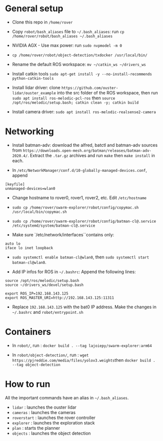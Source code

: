 # General setup

- Clone this repo in `/home/rover`

- Copy `robot/bash_aliases` file to `~/.bash_aliases`: run `cp
  /home/rover/robot/bash_aliases ~/.bash_aliases`

- NVIDIA AGX - Use max power: run `sudo nvpmodel -m 0`

- `cp /home/rover/robot/object-detection/txdocker /usr/local/bin/`

- Rename the default ROS workspace: `mv ~/catkin_ws ~/drivers_ws`

- Install catkin tools `sudo apt-get install -y --no-install-recommends python-catkin-tools`

- Install lidar driver: clone `https://github.com/ouster-lidar/ouster_example`
  into the src folder of the ROS workspace, then run `sudo apt install ros-melodic-pcl-ros` then `source /opt/ros/melodic/setup.bash; catkin clean -y; catkin build`

- Install camera driver: `sudo apt install ros-melodic-realsense2-camera` 

# Networking

- Install batman-adv: download the alfred, batctl and batman-adv sources from
  `https://downloads.open-mesh.org/batman/releases/batman-adv-2020.4/`. Extract
  the `.tar.gz` archives and run `make` then `make install` in each.

- In `/etc/NetworkManager/conf.d/10-globally-managed-devices.conf`, append 
```
[keyfile]
unmanaged-devices=wlan0
```

- Change hostname to rover0, rover1, rover2, etc. Edit `/etc/hostname`

- `sudo cp /home/rover/swarm-explorer/robot/config/copymac.sh
  /usr/local/bin/copymac.sh`

- `sudo cp /home/rover/swarm-explorer/robot/config/batman-cl@.service
  /etc/systemd/system/batman-cl@.service`

- Make sure `/etc/network/interfaces``contains only:
```
auto lo
iface lo inet loopback
```

- `sudo systemctl enable batman-cl@wlan0`, then `sudo systemctl start batman-cl@wlan0`.

- Add IP infos for ROS in `~/.bashrc`: Append the following lines: 
```
source /opt/ros/melodic/setup.bash
source ~/drivers_ws/devel/setup.bash

export ROS_IP=192.168.143.125
export ROS_MASTER_URI=http://192.168.143.125:11311
```

- Replace `192.168.143.125` with the bat0 IP address. Make the changes in `~/.bashrc` and `robot/entrypoint.sh`

# Containers

- In `robot/`, run : `docker build . --tag lajoiepy/swarm-explorer:arm64`

- In `robot/object-detection/`, run : `wget https://pjreddie.com/media/files/yolov3.weights`then `docker build . --tag object-detection`
# How to run

All the important commands have an alias in `~/.bash_aliases`.

- `lidar` : launches the ouster lidar
- `cameras` : launches the cameras
- `roverstart` : launches the rover controller
- `explorer` : launches the exploration stack
- `plan` : starts the planner
- `objects` : launches the object detection
